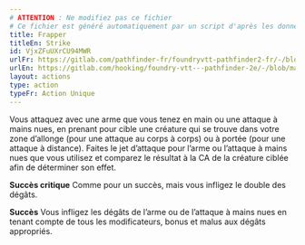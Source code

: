 ```yaml
---
# ATTENTION : Ne modifiez pas ce fichier
# Ce fichier est généré automatiquement par un script d'après les données du module Foundry VTT officiel et de sa traduction
title: Frapper
titleEn: Strike
id: VjxZFuUXrCU94MWR
urlFr: https://gitlab.com/pathfinder-fr/foundryvtt-pathfinder2-fr/-/blob/master/data/actions/VjxZFuUXrCU94MWR.htm
urlEn: https://gitlab.com/hooking/foundry-vtt---pathfinder-2e/-/blob/master/packs/data/actions.db/strike.json
layout: actions
type: action
typeFr: Action Unique
---
```

Vous attaquez avec une arme que vous tenez en main ou une attaque à mains nues, en prenant pour cible une créature qui se trouve dans votre zone d’allonge (pour une attaque au corps à corps) ou à portée (pour une attaque à distance). Faites le jet d’attaque pour l’arme ou l’attaque à mains nues que vous utilisez et comparez le résultat à la CA de la créature ciblée afin de déterminer son effet.

**Succès critique** Comme pour un succès, mais vous infligez le double des dégâts.

**Succès** Vous infligez les dégâts de l’arme ou de l’attaque à mains nues en tenant compte de tous les modificateurs, bonus et malus aux dégâts appropriés.
